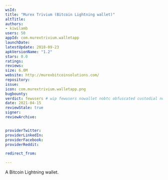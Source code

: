 ```yaml
---
wsId: 
title: "Murex Trivium (Bitcoin Lightning wallet)"
altTitle: 
authors:
- kiwilamb
users: 50
appId: com.murextrivium.walletapp
launchDate: 
latestUpdate: 2018-09-23
apkVersionName: "1.2"
stars: 0.0
ratings: 
reviews: 
size: 6.0M
website: http://murexbitcoinsolutions.com/
repository: 
issue: 
icon: com.murextrivium.walletapp.png
bugbounty: 
verdict: fewusers # wip fewusers nowallet nobtc obfuscated custodial nosource nonverifiable reproducible bounty defunct
date: 2021-04-15
reviewStale: true
signer: 
reviewArchive:


providerTwitter: 
providerLinkedIn: 
providerFacebook: 
providerReddit: 

redirect_from:

---
```


A Bitcoin Lightning wallet.

